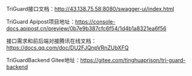 TriGuard接口文档：http://43.138.75.58:8080/swagger-ui/index.html

TriGuard Apipost项目地址：https://console-docs.apipost.cn/preview/0b7e9b387cfc6f54/1d4b1a8321ea6f56

接口需求和前后端对接腾讯在线文档：https://docs.qq.com/doc/DU2FJQnpVRnZUbXFQ

TriGuardBackend Gitee地址：https://gitee.com/tinghuaprison/tri-guard-backend

